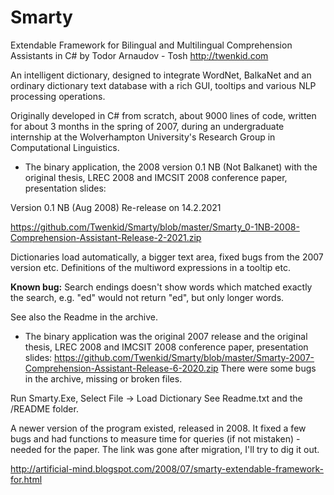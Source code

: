 # Smarty
Extendable Framework for Bilingual and Multilingual Comprehension Assistants in C# 
by Todor Arnaudov - Tosh
http://twenkid.com

An intelligent dictionary, designed to integrate WordNet, BalkaNet and an ordinary dictionary text database with a rich GUI, tooltips and various NLP processing operations.

Originally developed in C# from scratch, about 9000 lines of code, written for about 3 months in the spring of 2007, during an undergraduate internship at the Wolverhampton University's Research Group in Computational Linguistics.

* The binary application, the 2008 version 0.1 NB (Not Balkanet) with the original thesis, LREC 2008 and IMCSIT 2008 conference paper, presentation slides:

Version 0.1 NB (Aug 2008)
Re-release on 14.2.2021

https://github.com/Twenkid/Smarty/blob/master/Smarty_0-1NB-2008-Comprehension-Assistant-Release-2-2021.zip 

Dictionaries load automatically, a bigger text area, fixed bugs from the 2007 version etc.
Definitions of the multiword expressions in a tooltip etc.

__Known bug:__ Search endings doesn't show words which matched exactly the search, e.g. "ed" would not return "ed", but only longer words.

See also the Readme in the archive.


* The binary application was the original 2007 release and the original thesis, LREC 2008 and IMCSIT 2008 conference paper, presentation slides:
https://github.com/Twenkid/Smarty/blob/master/Smarty-2007-Comprehension-Assistant-Release-6-2020.zip 
There were some bugs in the archive, missing or broken files.

Run Smarty.Exe, Select File ->  Load Dictionary
See Readme.txt and the /README folder.

A newer version of the program existed, released in 2008. It fixed a few bugs and had functions to measure time for queries (if not mistaken) - needed for the paper. The link was gone after migration, I'll try to dig it out.

http://artificial-mind.blogspot.com/2008/07/smarty-extendable-framework-for.html


